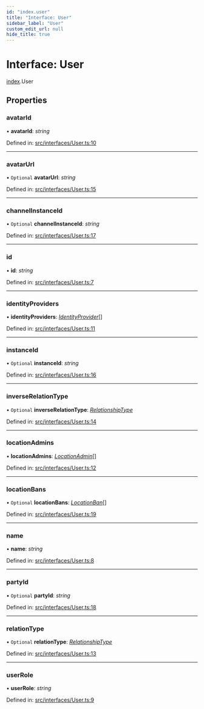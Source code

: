 ```yaml
---
id: "index.user"
title: "Interface: User"
sidebar_label: "User"
custom_edit_url: null
hide_title: true
---
```


# Interface: User

[index](../modules/index.md).User

## Properties

### avatarId

• **avatarId**: *string*

Defined in: [src/interfaces/User.ts:10](https://github.com/xr3ngine/xr3ngine/blob/716a06460/packages/common/src/interfaces/User.ts#L10)

___

### avatarUrl

• `Optional` **avatarUrl**: *string*

Defined in: [src/interfaces/User.ts:15](https://github.com/xr3ngine/xr3ngine/blob/716a06460/packages/common/src/interfaces/User.ts#L15)

___

### channelInstanceId

• `Optional` **channelInstanceId**: *string*

Defined in: [src/interfaces/User.ts:17](https://github.com/xr3ngine/xr3ngine/blob/716a06460/packages/common/src/interfaces/User.ts#L17)

___

### id

• **id**: *string*

Defined in: [src/interfaces/User.ts:7](https://github.com/xr3ngine/xr3ngine/blob/716a06460/packages/common/src/interfaces/User.ts#L7)

___

### identityProviders

• **identityProviders**: [*IdentityProvider*](src_interfaces_identityprovider.identityprovider.md)[]

Defined in: [src/interfaces/User.ts:11](https://github.com/xr3ngine/xr3ngine/blob/716a06460/packages/common/src/interfaces/User.ts#L11)

___

### instanceId

• `Optional` **instanceId**: *string*

Defined in: [src/interfaces/User.ts:16](https://github.com/xr3ngine/xr3ngine/blob/716a06460/packages/common/src/interfaces/User.ts#L16)

___

### inverseRelationType

• `Optional` **inverseRelationType**: [*RelationshipType*](../modules/src_interfaces_user.md#relationshiptype)

Defined in: [src/interfaces/User.ts:14](https://github.com/xr3ngine/xr3ngine/blob/716a06460/packages/common/src/interfaces/User.ts#L14)

___

### locationAdmins

• **locationAdmins**: [*LocationAdmin*](src_interfaces_locationadmin.locationadmin.md)[]

Defined in: [src/interfaces/User.ts:12](https://github.com/xr3ngine/xr3ngine/blob/716a06460/packages/common/src/interfaces/User.ts#L12)

___

### locationBans

• `Optional` **locationBans**: [*LocationBan*](src_interfaces_locationban.locationban.md)[]

Defined in: [src/interfaces/User.ts:19](https://github.com/xr3ngine/xr3ngine/blob/716a06460/packages/common/src/interfaces/User.ts#L19)

___

### name

• **name**: *string*

Defined in: [src/interfaces/User.ts:8](https://github.com/xr3ngine/xr3ngine/blob/716a06460/packages/common/src/interfaces/User.ts#L8)

___

### partyId

• `Optional` **partyId**: *string*

Defined in: [src/interfaces/User.ts:18](https://github.com/xr3ngine/xr3ngine/blob/716a06460/packages/common/src/interfaces/User.ts#L18)

___

### relationType

• `Optional` **relationType**: [*RelationshipType*](../modules/src_interfaces_user.md#relationshiptype)

Defined in: [src/interfaces/User.ts:13](https://github.com/xr3ngine/xr3ngine/blob/716a06460/packages/common/src/interfaces/User.ts#L13)

___

### userRole

• **userRole**: *string*

Defined in: [src/interfaces/User.ts:9](https://github.com/xr3ngine/xr3ngine/blob/716a06460/packages/common/src/interfaces/User.ts#L9)
